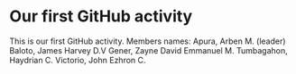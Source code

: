 # Our first GitHub activity
This is our first GitHub activity.
Members names:
Apura, Arben M. (leader)
Baloto, James Harvey D.V
Gener, Zayne David Emmanuel M.
Tumbagahon, Haydrian C.
Victorio, John Ezhron C.